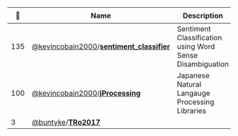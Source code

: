 |:star2: | Name | Description | 🌍|
|---|---|---|---|
|135|[@kevincobain2000](https://github.com/kevincobain2000)/[**sentiment_classifier**](https://github.com/kevincobain2000/sentiment_classifier)|Sentiment Classification using Word Sense Disambiguation||
|100|[@kevincobain2000](https://github.com/kevincobain2000)/[**jProcessing**](https://github.com/kevincobain2000/jProcessing)|Japanese Natural Langauge Processing Libraries|[:arrow_upper_right:](http://readthedocs.org/docs/jprocessing/en/latest/)|
|3|[@buntyke](https://github.com/buntyke)/[**TRo2017**](https://github.com/buntyke/TRo2017)|||

